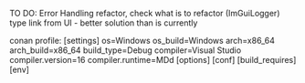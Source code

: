 TO DO:
Error Handling
refactor, check what is to refactor (ImGuiLogger)
type link from UI - better solution than is currently

conan profile:
[settings]
os=Windows
os_build=Windows
arch=x86_64
arch_build=x86_64
build_type=Debug
compiler=Visual Studio
compiler.version=16
compiler.runtime=MDd
[options]
[conf]
[build_requires]
[env]
